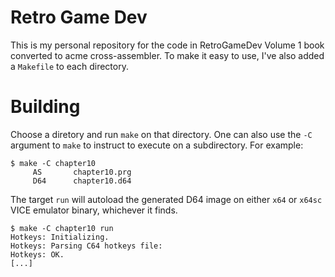 # Retro Game Dev

This is my personal repository for the code in RetroGameDev Volume 1
book converted to acme cross-assembler. To make it easy to use, I've
also added a `Makefile` to each directory.

# Building

Choose a diretory and run `make` on that directory. One can also use
the `-C` argument to `make` to instruct to execute on a
subdirectory. For example:

```
$ make -C chapter10
     AS       chapter10.prg
     D64      chapter10.d64
```

The target `run` will autoload the generated D64 image on either `x64`
or `x64sc` VICE emulator binary, whichever it finds.

```
$ make -C chapter10 run
Hotkeys: Initializing.
Hotkeys: Parsing C64 hotkeys file:
Hotkeys: OK.
[...]
```

